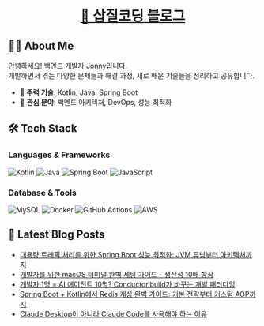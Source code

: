 <h1 align="center">
    <a href="https://jonny-cho.github.io/" target="_blank">🚀 삽질코딩 블로그</a>
</h1>

## 👨‍💻 About Me

안녕하세요! 백엔드 개발자 Jonny입니다.  
개발하면서 겪는 다양한 문제들과 해결 과정, 새로 배운 기술들을 정리하고 공유합니다.

- 🔧 **주력 기술**: Kotlin, Java, Spring Boot
- 🌱 **관심 분야**: 백엔드 아키텍처, DevOps, 성능 최적화

## 🛠 Tech Stack

### Languages & Frameworks
![Kotlin](https://img.shields.io/badge/Kotlin-7F52FF?style=flat-square&logo=kotlin&logoColor=white)
![Java](https://img.shields.io/badge/Java-ED8B00?style=flat-square&logo=openjdk&logoColor=white)
![Spring Boot](https://img.shields.io/badge/Spring%20Boot-6DB33F?style=flat-square&logo=spring-boot&logoColor=white)
![JavaScript](https://img.shields.io/badge/JavaScript-F7DF1E?style=flat-square&logo=javascript&logoColor=black)

### Database & Tools
![MySQL](https://img.shields.io/badge/MySQL-4479A1?style=flat-square&logo=mysql&logoColor=white)
![Docker](https://img.shields.io/badge/Docker-2496ED?style=flat-square&logo=docker&logoColor=white)
![GitHub Actions](https://img.shields.io/badge/GitHub%20Actions-2088FF?style=flat-square&logo=github-actions&logoColor=white)
![AWS](https://img.shields.io/badge/AWS-232F3E?style=flat-square&logo=amazon-aws&logoColor=white)

## 📝 Latest Blog Posts

<!-- BLOG-POST-LIST:START -->
- [대용량 트래픽 처리를 위한 Spring Boot 성능 최적화: JVM 튜닝부터 아키텍처까지](https://jonny-cho.github.io/spring/2025-07-19-spring-boot-performance-optimization-complete-guide/)
- [개발자를 위한 macOS 터미널 완벽 세팅 가이드 - 생산성 10배 향상](https://jonny-cho.github.io/productivity/2025-07-19-개발자를-위한-macos-터미널-완벽-세팅-가이드/)
- [개발자 1명 = AI 에이전트 10명? Conductor.build가 바꾸는 개발 패러다임](https://jonny-cho.github.io/ai/2025-07-19-conductor-build-multiple-ai-agent-collaboration-tool/)
- [Spring Boot + Kotlin에서 Redis 캐싱 완벽 가이드: 기본 전략부터 커스텀 AOP까지](https://jonny-cho.github.io/database/2025-07-17-redis-caching-strategies/)
- [Claude Desktop이 아니라 Claude Code를 사용해야 하는 이유](https://jonny-cho.github.io/ai/2025-07-10-claude-desktop이-아니라-claude-code를-사용해야-하는-이유/)
<!-- BLOG-POST-LIST:END -->

